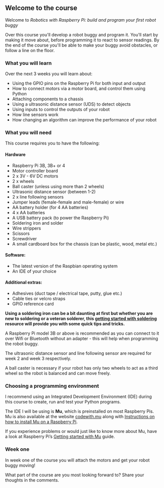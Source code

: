 [comment]: # (
Is this step open? Y/N
If so, short description of this step:
Related links:
Related files:
)

## Welcome to the course

Welcome to *Robotics with Raspberry Pi: build and program your first robot buggy*

Over this course you'll develop a robot buggy and program it. You'll start by making it move about, before programming it to react to sensor readings. By the end of the course you'll be able to make your buggy avoid obstacles, or follow a line on the floor.

### What you will learn

Over the next 3 weeks you will learn about:

+ Using the GPIO pins on the Raspberry Pi for both input and output
+ How to connect motors via a motor board, and control them using Python
+ Attaching components to a chassis
+ Using a ultrasonic distance sensor (UDS) to detect objects
+ Using inputs to control the outputs of your robot
+ How line sensors work
+ How changing an algorithm can improve the performance of your robot

### What you will need

This course requires you to have the following:

#### Hardware

+ Raspberry Pi 3B, 3B+ or 4
+ Motor controller board
+ 2 x 3V - 6V DC motors
+ 2 x wheels
+ Ball caster (unless using more than 2 wheels)
+ Ultrasonic distance sensor (between 1-2)
+ 2 x line following sensors
+ Jumper leads (female-female and male-female) or wire
+ AA battery holder (for 4 AA batteries)
+ 4 x AA batteries
+ A USB battery pack (to power the Raspberry Pi)
+ Soldering iron and solder
+ Wire strippers
+ Scissors
+ Screwdriver
+ A small cardboard box for the chassis (can be plastic, wood, metal etc.)

#### Software:

+ The latest version of the Raspbian operating system
+ An IDE of your choice

#### Additional extras:

+ Adhesives (duct tape / electrical tape, putty, glue etc.)
+ Cable ties or velcro straps
+ GPIO reference card

**Using a soldering iron can be a bit daunting at first but whether you are new to soldering or a veteran solderer, this [getting started with soldering](https://projects.raspberrypi.org/en/projects/getting-started-with-soldering) resource will provide you with some quick tips and tricks.**

A Raspberry Pi model 3B or above is recommended as you can connect to it over Wifi or Bluetooth without an adapter - this will help when programming the robot buggy.

The ultrasonic distance sensor and line following sensor are required for week 2 and week 3 respectively.

A ball caster is necessary if your robot has only two wheels to act as a third wheel so the robot is balanced and can move freely.

### Choosing a programming environment

I recommend using an Integrated Development Environment (IDE) during this course to create, run and test your Python programs.

The IDE I will be using is **Mu**, which is preinstalled on most Raspberry Pis. Mu is also available at the website [codewith.mu](https://codewith.mu/) along with [Instructions on how to install Mu on a Raspberry Pi](https://codewith.mu/en/howto/1.0/install_raspberry_pi).

If you experience problems or would just like to know more about Mu, have a look at Raspberry Pi’s [Getting started with Mu](https://projects.raspberrypi.org/en/projects/getting-started-with-mu) guide.

### Week one

In week one of the course you will attach the motors and get your robot buggy moving!

What part of the course are you most looking forward to? Share your thoughts in the comments.

